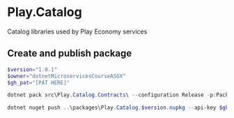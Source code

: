 # Play.Catalog
Catalog libraries used by Play Economy services

## Create and publish package
```powershell
$version="1.0.1"
$owner="dotnetMicroservicesCourseASGX"
$gh_pat="[PAT HERE]"

dotnet pack src\Play.Catalog.Contracts\ --configuration Release -p:PackageVersion=$version -p:RepositoryUrl=https://github.com/$owner/Play.Catalog -o ..\packages

dotnet nuget push ..\packages\Play.Catalog.$version.nupkg --api-key $gh_pat --source "github"
```